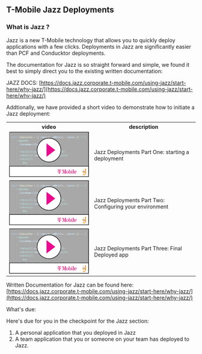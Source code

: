 ## T-Mobile Jazz Deployments

### What is Jazz ? 

Jazz is a new T-Mobile technology that allows you to quickly deploy applications with a few clicks. 
Deployments in Jazz are significantly easier than PCF and Conducktor deployments. 

The documentation for Jazz is so straight forward and simple, we found it best to simply direct you to the existing written documentation: 

JAZZ DOCS: [https://docs.jazz.corporate.t-mobile.com/using-jazz/start-here/why-jazz/](https://docs.jazz.corporate.t-mobile.com/using-jazz/start-here/why-jazz/)


Addtionally, we have provided a short video to demonstrate how to initiate a Jazz deployment:

<table>
<tr><th> video </th><th> description </th></tr>
<tr>
    <td> 
    <a href='https://drive.google.com/file/d/1YJJGAkXzIu2eWHIz6_IG15Qv8FWWFRbh/view'> <img src="/assets/video-player.png"> </a>
    </td> 
    <td>Jazz Deployments Part One: starting a deployment </td>
</tr>
<tr>
    <td> 
    <a href='https://drive.google.com/file/d/1Ir_TIZmhvhobjhXxltAEHT6opJt978oY/view'> <img src="/assets/video-player.png"> </a>
    </td> 
    <td>Jazz Deployments Part Two: Configuring your environment </td>
</tr>
<tr>
    <td> 
    <a href='https://drive.google.com/file/d/1enss9mFEjzmtGCb1AYSgE1FxwBhoEnDA/view'> <img src="/assets/video-player.png"> </a>
    </td> 
    <td>Jazz Deployments Part Three: Final Deployed app </td>
</tr>
</table>





Written Documentation for Jazz can be found here: [https://docs.jazz.corporate.t-mobile.com/using-jazz/start-here/why-jazz/](https://docs.jazz.corporate.t-mobile.com/using-jazz/start-here/why-jazz/)

What's due: 

Here's due for you in the checkpoint for the Jazz section:

1. A personal application that you deployed in Jazz
2. A team application that you or someone on your team has deployed to Jazz. 

